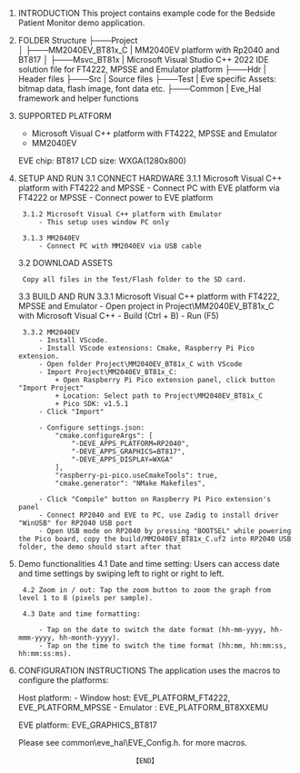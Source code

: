 1. INTRODUCTION
    This project contains example code for the Bedside Patient Monitor demo application.



2. FOLDER Structure
    ├───Project                  
    │   ├───MM2040EV_BT81x_C | MM2040EV platform with Rp2040 and BT817
    │   ├───Msvc_BT81x       | Microsoft Visual Studio C++ 2022 IDE solution file for FT4222, MPSSE and Emulator platform
    ├───Hdr                  | Header files
    ├───Src                  | Source files
    ├───Test                 | Eve specific Assets: bitmap data, flash image, font data etc. 
    ├───Common               | Eve_Hal framework and helper functions

2. SUPPORTED PLATFORM
    * Microsoft Visual C++ platform with FT4222, MPSSE and Emulator
    * MM2040EV
    
    EVE chip: BT817
    LCD size: WXGA(1280x800)

3. SETUP AND RUN
    3.1 CONNECT HARDWARE
        3.1.1 Microsoft Visual C++ platform with FT4222 and MPSSE
            - Connect PC with EVE platform via FT4222 or MPSSE
            - Connect power to EVE platform

        3.1.2 Microsoft Visual C++ platform with Emulator
            - This setup uses window PC only
        
        3.1.3 MM2040EV
            - Connect PC with MM2040EV via USB cable

    3.2 DOWNLOAD ASSETS

        Copy all files in the Test/Flash folder to the SD card.
        
    3.3 BUILD AND RUN
        3.3.1 Microsoft Visual C++ platform with FT4222, MPSSE and Emulator
            - Open project in Project\MM2040EV_BT81x_C with Microsoft Visual C++
            - Build (Ctrl + B)
            - Run (F5)
        
        3.3.2 MM2040EV
            - Install VScode.
            - Install VScode extensions: Cmake, Raspberry Pi Pico extension.
            - Open folder Project\MM2040EV_BT81x_C with VScode
            - Import Project\MM2040EV_BT81x_C:
                + Open Raspberry Pi Pico extension panel, click button "Import Project"
                + Location: Select path to Project\MM2040EV_BT81x_C
                + Pico SDK: v1.5.1
            - Click "Import"

            - Configure settings.json:
                "cmake.configureArgs": [
                    "-DEVE_APPS_PLATFORM=RP2040",
                    "-DEVE_APPS_GRAPHICS=BT817",
                    "-DEVE_APPS_DISPLAY=WXGA"
                ],
                "raspberry-pi-pico.useCmakeTools": true,
                "cmake.generator": "NMake Makefiles",

            - Click "Compile" button on Raspberry Pi Pico extension's panel
            - Connect RP2040 and EVE to PC, use Zadig to install driver "WinUSB" for RP2040 USB port
            - Open USB mode on RP2040 by pressing "BOOTSEL" while powering the Pico board, copy the build/MM2040EV_BT81x_C.uf2 into RP2040 USB folder, the demo should start after that

4. Demo functionalities
        4.1 Date and time setting: Users can access date and time settings by swiping left to right or right to left.

        4.2 Zoom in / out: Tap the zoom button to zoom the graph from level 1 to 8 (pixels per sample).

        4.3 Date and time formatting:

            - Tap on the date to switch the date format (hh-mm-yyyy, hh-mmm-yyyy, hh-month-yyyy).
            - Tap on the time to switch the time format (hh:mm, hh:mm:ss, hh:mm:ss:ms).

5. CONFIGURATION INSTRUCTIONS
    The application uses the macros to configure the platforms: 
	
    Host platform:
        - Window host: EVE_PLATFORM_FT4222, EVE_PLATFORM_MPSSE
        - Emulator   : EVE_PLATFORM_BT8XXEMU
    
    EVE platform: EVE_GRAPHICS_BT817
    
    Please see common\eve_hal\EVE_Config.h. for more macros.
            
                                   【END】
